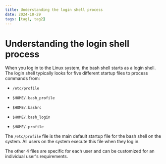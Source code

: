 ```yaml
---
title: Understanding the login shell process
date: 2024-10-29
tags: [tag1, tag2]
---
```


# Understanding the login shell process

When you log in to the Linux system, the bash shell starts as a login shell. The
login shell typically looks for five different startup files to process commands
from:

- `/etc/profile`

- `$HOME/.bash_profile`

- `$HOME/.bashrc`

- `$HOME/.bash_login`

- `$HOME/.profile`

The `/etc/profile` file is the main default startup file for the bash shell on
the system. All users on the system execute this file when they log in.

The other 4 files are specific for each user and can be customized for an
individual user's requirements.
